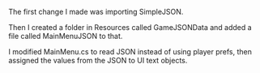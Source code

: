 The first change I made was importing SimpleJSON.

Then I created a folder in Resources called GameJSONData and added a file called MainMenuJSON to that.

I modified MainMenu.cs to read JSON instead of using player prefs, then assigned the values from the JSON to UI text objects.
